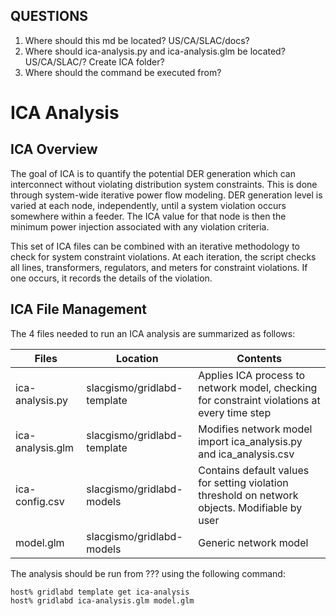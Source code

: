 ## QUESTIONS
1. Where should this md be located? US/CA/SLAC/docs?
2. Where should ica-analysis.py and ica-analysis.glm be located? US/CA/SLAC/? Create ICA folder?
3. Where should the command be executed from?

# ICA Analysis
## ICA Overview

The goal of ICA is to quantify the potential DER generation which can interconnect without violating distribution system constraints. This is done through system-wide iterative power flow modeling. DER generation level is varied at each node, independently, until a system violation occurs somewhere within a feeder. The ICA value for that node is then the minimum power injection associated with any violation criteria.

This set of ICA files can be combined with an iterative methodology to check for system constraint violations. At each iteration, the script checks all lines, transformers, regulators, and meters for constraint violations. If one occurs, it records the details of the violation.

## ICA File Management

The 4 files needed to run an ICA analysis are summarized as follows:

|       Files      |           Location          |                                             Contents                                            |
| ---------------- | --------------------------- | ----------------------------------------------------------------------------------------------- |
| ica-analysis.py  | slacgismo/gridlabd-template | Applies ICA process to network model, checking for constraint violations at every time step     |
| ica-analysis.glm | slacgismo/gridlabd-template | Modifies network model import ica_analysis.py and ica_analysis.csv                              |
| ica-config.csv   | slacgismo/gridlabd-models   | Contains default values for setting violation threshold on network objects. Modifiable by user  |
| model.glm        | slacgismo/gridlabd-models   | Generic network model                                                                           |

The analysis should be run from ??? using the following command:
```
host% gridlabd template get ica-analysis
host% gridlabd ica-analysis.glm model.glm
```
